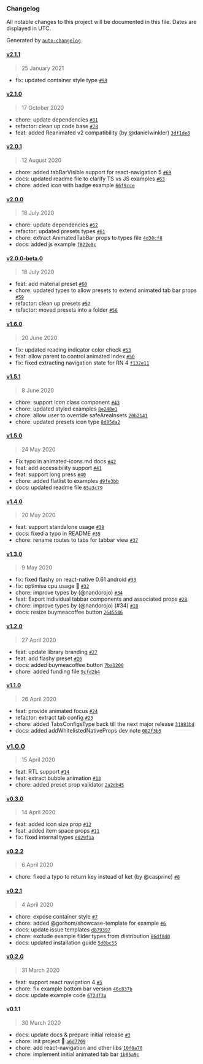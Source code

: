 ### Changelog

All notable changes to this project will be documented in this file. Dates are displayed in UTC.

Generated by [`auto-changelog`](https://github.com/CookPete/auto-changelog).

#### [v2.1.1](https://github.com/gorhom/react-native-animated-tabbar/compare/v2.1.0...v2.1.1)

> 25 January 2021

- fix: updated container style type [`#99`](https://github.com/gorhom/react-native-animated-tabbar/pull/99)

#### [v2.1.0](https://github.com/gorhom/react-native-animated-tabbar/compare/v2.0.1...v2.1.0)

> 17 October 2020

- chore: update dependencies [`#81`](https://github.com/gorhom/react-native-animated-tabbar/pull/81)
- refactor: clean up code base [`#78`](https://github.com/gorhom/react-native-animated-tabbar/pull/78)
- feat: added Reanimated v2 compatibility (by @danielwinkler) [`3df1de8`](https://github.com/gorhom/react-native-animated-tabbar/commit/3df1de8d7a13aa8d1d0d63d3a63323ab157677a1)

#### [v2.0.1](https://github.com/gorhom/react-native-animated-tabbar/compare/v2.0.0...v2.0.1)

> 12 August 2020

- chore: added tabBarVisible support for react-navigation 5 [`#69`](https://github.com/gorhom/react-native-animated-tabbar/pull/69)
- docs: updated readme file to clarify TS vs JS examples [`#63`](https://github.com/gorhom/react-native-animated-tabbar/pull/63)
- chore: added icon with badge example [`66f9cce`](https://github.com/gorhom/react-native-animated-tabbar/commit/66f9ccecfd68e88b71e7a327261d94fe30e6a716)

#### [v2.0.0](https://github.com/gorhom/react-native-animated-tabbar/compare/v2.0.0-beta.0...v2.0.0)

> 18 July 2020

- chore: update dependencies [`#62`](https://github.com/gorhom/react-native-animated-tabbar/pull/62)
- refactor: updated presets types [`#61`](https://github.com/gorhom/react-native-animated-tabbar/pull/61)
- chore: extract AnimatedTabBar props to types file [`4d38cf8`](https://github.com/gorhom/react-native-animated-tabbar/commit/4d38cf872588ba141a53dd579360a10326876c7a)
- docs: added js example [`f022e8c`](https://github.com/gorhom/react-native-animated-tabbar/commit/f022e8c704a6a8dd50dd5d3e3e776d98fb81fe5e)

#### [v2.0.0-beta.0](https://github.com/gorhom/react-native-animated-tabbar/compare/v1.6.0...v2.0.0-beta.0)

> 18 July 2020

- feat: add material preset [`#60`](https://github.com/gorhom/react-native-animated-tabbar/pull/60)
- chore: updated types to allow presets to extend animated tab bar props [`#59`](https://github.com/gorhom/react-native-animated-tabbar/pull/59)
- refactor: clean up presets [`#57`](https://github.com/gorhom/react-native-animated-tabbar/pull/57)
- refactor: moved presets into a folder [`#56`](https://github.com/gorhom/react-native-animated-tabbar/pull/56)

#### [v1.6.0](https://github.com/gorhom/react-native-animated-tabbar/compare/v1.5.1...v1.6.0)

> 20 June 2020

- fix: updated reading indicator color check [`#53`](https://github.com/gorhom/react-native-animated-tabbar/pull/53)
- feat: allow parent to control animated index [`#50`](https://github.com/gorhom/react-native-animated-tabbar/pull/50)
- fix: fixed extracting navigation state for RN 4 [`f132e11`](https://github.com/gorhom/react-native-animated-tabbar/commit/f132e114d13d9616dcfe1076c6316744222e9231)

#### [v1.5.1](https://github.com/gorhom/react-native-animated-tabbar/compare/v1.5.0...v1.5.1)

> 8 June 2020

- chore: support icon class component [`#43`](https://github.com/gorhom/react-native-animated-tabbar/pull/43)
- chore: updated styled examples [`8e248e1`](https://github.com/gorhom/react-native-animated-tabbar/commit/8e248e1b1d084b8fdb20b9709b83011a717b7fd2)
- chore: allow user to override safeAreaInsets [`20b2141`](https://github.com/gorhom/react-native-animated-tabbar/commit/20b214120223f9b5cdf9aa227fd136ba42261cb1)
- chore: updated presets icon type [`8d85da2`](https://github.com/gorhom/react-native-animated-tabbar/commit/8d85da2a82a783d065f9b28b23480c8c8042dbe7)

#### [v1.5.0](https://github.com/gorhom/react-native-animated-tabbar/compare/v1.4.0...v1.5.0)

> 24 May 2020

- Fix typo in animated-icons.md docs [`#42`](https://github.com/gorhom/react-native-animated-tabbar/pull/42)
- feat: add accessibility support [`#41`](https://github.com/gorhom/react-native-animated-tabbar/pull/41)
- feat: support long press [`#40`](https://github.com/gorhom/react-native-animated-tabbar/pull/40)
- chore: added flatlist to examples [`d9fe3bb`](https://github.com/gorhom/react-native-animated-tabbar/commit/d9fe3bb2fd18ba64f30fb22cbe5e09dc8ae3bb51)
- docs: updated readme file [`65a3c79`](https://github.com/gorhom/react-native-animated-tabbar/commit/65a3c79c977f6567272665f851a99b448e432f1a)

#### [v1.4.0](https://github.com/gorhom/react-native-animated-tabbar/compare/v1.3.0...v1.4.0)

> 20 May 2020

- feat: support standalone usage [`#38`](https://github.com/gorhom/react-native-animated-tabbar/pull/38)
- docs: fixed a typo in README [`#35`](https://github.com/gorhom/react-native-animated-tabbar/pull/35)
- chore: rename routes to tabs for tabbar view [`#37`](https://github.com/gorhom/react-native-animated-tabbar/pull/37)

#### [v1.3.0](https://github.com/gorhom/react-native-animated-tabbar/compare/v1.2.0...v1.3.0)

> 9 May 2020

- fix: fixed flashy on react-native 0.61 android [`#33`](https://github.com/gorhom/react-native-animated-tabbar/pull/33)
- fix: optimise cpu usage 🚀 [`#32`](https://github.com/gorhom/react-native-animated-tabbar/pull/32)
- chore: improve types by (@nandorojo) [`#34`](https://github.com/gorhom/react-native-animated-tabbar/pull/34)
- feat: Export individual tabbar components and associated props [`#28`](https://github.com/gorhom/react-native-animated-tabbar/pull/28)
- chore: improve types by (@nandorojo) (#34) [`#18`](https://github.com/gorhom/react-native-animated-tabbar/issues/18)
- docs: resize buymeacoffee button [`2645546`](https://github.com/gorhom/react-native-animated-tabbar/commit/2645546bbe6a9299a0706ed629ca8cff0ff115d4)

#### [v1.2.0](https://github.com/gorhom/react-native-animated-tabbar/compare/v1.1.0...v1.2.0)

> 27 April 2020

- feat: update library branding [`#27`](https://github.com/gorhom/react-native-animated-tabbar/pull/27)
- feat: add flashy preset [`#26`](https://github.com/gorhom/react-native-animated-tabbar/pull/26)
- docs: added buymeacoffee button [`7ba1200`](https://github.com/gorhom/react-native-animated-tabbar/commit/7ba120000a418edadd5ee3f843eec8eff8dfef9f)
- chore: added funding file [`9cfd2b4`](https://github.com/gorhom/react-native-animated-tabbar/commit/9cfd2b48d45ed82fa67f06b413c3e0586984fa73)

#### [v1.1.0](https://github.com/gorhom/react-native-animated-tabbar/compare/v1.0.0...v1.1.0)

> 26 April 2020

- feat: provide animated focus [`#24`](https://github.com/gorhom/react-native-animated-tabbar/pull/24)
- refactor: extract tab config [`#23`](https://github.com/gorhom/react-native-animated-tabbar/pull/23)
- chore: added TabsConfigsType back till the next major release [`31883bd`](https://github.com/gorhom/react-native-animated-tabbar/commit/31883bd627b23bada0e033f677154f2abd88455b)
- docs: added addWhitelistedNativeProps dev note [`082f3b5`](https://github.com/gorhom/react-native-animated-tabbar/commit/082f3b5a2315cce8be66077e94e9a798ffd35b05)

### [v1.0.0](https://github.com/gorhom/react-native-animated-tabbar/compare/v0.3.0...v1.0.0)

> 15 April 2020

- feat: RTL support [`#14`](https://github.com/gorhom/react-native-animated-tabbar/pull/14)
- feat: extract bubble animation [`#13`](https://github.com/gorhom/react-native-animated-tabbar/pull/13)
- chore: added preset prop validator [`2a2db45`](https://github.com/gorhom/react-native-animated-tabbar/commit/2a2db45a93611fa9a20f162509221e832ff36b9b)

#### [v0.3.0](https://github.com/gorhom/react-native-animated-tabbar/compare/v0.2.2...v0.3.0)

> 14 April 2020

- feat: added icon size prop [`#12`](https://github.com/gorhom/react-native-animated-tabbar/pull/12)
- feat: added item space props  [`#11`](https://github.com/gorhom/react-native-animated-tabbar/pull/11)
- fix: fixed internal types [`e029f1a`](https://github.com/gorhom/react-native-animated-tabbar/commit/e029f1a71f09216475102aeec58db013d0ccc967)

#### [v0.2.2](https://github.com/gorhom/react-native-animated-tabbar/compare/v0.2.1...v0.2.2)

> 6 April 2020

- chore: fixed a typo to return key instead of ket (by @casprine) [`#8`](https://github.com/gorhom/react-native-animated-tabbar/pull/8)

#### [v0.2.1](https://github.com/gorhom/react-native-animated-tabbar/compare/v0.2.0...v0.2.1)

> 4 April 2020

- chore: expose container style [`#7`](https://github.com/gorhom/react-native-animated-tabbar/pull/7)
- chore: added @gorhom/showcase-template for example  [`#6`](https://github.com/gorhom/react-native-animated-tabbar/pull/6)
- docs: update issue templates [`d879397`](https://github.com/gorhom/react-native-animated-tabbar/commit/d879397239cd90a11e6301eaa0ee465b2a54a267)
- chore: exclude example filder types from distribution [`86df8d0`](https://github.com/gorhom/react-native-animated-tabbar/commit/86df8d06f0cd5e3c2c9ea28827431851df0e5758)
- docs: updated installation guide [`5d0bc55`](https://github.com/gorhom/react-native-animated-tabbar/commit/5d0bc553b933363acc8bac5e1ad0258011891bd1)

#### [v0.2.0](https://github.com/gorhom/react-native-animated-tabbar/compare/v0.1.1...v0.2.0)

> 31 March 2020

- feat: support react navigation 4 [`#5`](https://github.com/gorhom/react-native-animated-tabbar/pull/5)
- chore: fix example bottom bar version [`46c837b`](https://github.com/gorhom/react-native-animated-tabbar/commit/46c837bbf9f36548dadaa563d5116190ee760973)
- docs: update example code [`672df3a`](https://github.com/gorhom/react-native-animated-tabbar/commit/672df3a07ef57ecee91a2448e724587ba2fea5e1)

#### v0.1.1

> 30 March 2020

- docs: update docs & prepare initial release [`#3`](https://github.com/gorhom/react-native-animated-tabbar/pull/3)
- chore: init project 🎉 [`a6d7709`](https://github.com/gorhom/react-native-animated-tabbar/commit/a6d77095008b28a7d238f3c91dcbf7b89db0bf07)
- chore: add react-navigation and other libs [`10f0a70`](https://github.com/gorhom/react-native-animated-tabbar/commit/10f0a70c40968acab40c3f1a745b55e0bdc05f16)
- chore: implement initial animated tab bar [`1b05a9c`](https://github.com/gorhom/react-native-animated-tabbar/commit/1b05a9c66c3ea86fa1613106d13d4e4de6992508)
